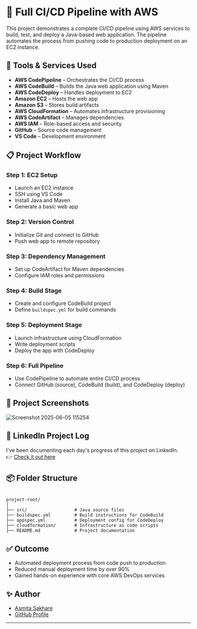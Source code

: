# 🚀 Full CI/CD Pipeline with AWS

This project demonstrates a complete CI/CD pipeline using AWS services to build, test, and deploy a Java-based web application. The pipeline automates the process from pushing code to production deployment on an EC2 instance.

## 🧰 Tools & Services Used

- **AWS CodePipeline** – Orchestrates the CI/CD process
- **AWS CodeBuild** – Builds the Java web application using Maven
- **AWS CodeDeploy** – Handles deployment to EC2
- **Amazon EC2** – Hosts the web app
- **Amazon S3** – Stores build artifacts
- **AWS CloudFormation** – Automates infrastructure provisioning
- **AWS CodeArtifact** – Manages dependencies
- **AWS IAM** – Role-based access and security
- **GitHub** – Source code management
- **VS Code** – Development environment

## 📋 Project Workflow

### Step 1: EC2 Setup
- Launch an EC2 instance
- SSH using VS Code
- Install Java and Maven
- Generate a basic web app

### Step 2: Version Control
- Initialize Git and connect to GitHub
- Push web app to remote repository

### Step 3: Dependency Management
- Set up CodeArtifact for Maven dependencies
- Configure IAM roles and permissions

### Step 4: Build Stage
- Create and configure CodeBuild project
- Define `buildspec.yml` for build commands

### Step 5: Deployment Stage
- Launch infrastructure using CloudFormation
- Write deployment scripts
- Deploy the app with CodeDeploy

### Step 6: Full Pipeline
- Use CodePipeline to automate entire CI/CD process
- Connect GitHub (source), CodeBuild (build), and CodeDeploy (deploy)

## 📸 Project Screenshots
![Screenshot 2025-06-05 115254](https://github.com/user-attachments/assets/5d3db2f0-3d75-4cee-baaf-033211ff399d)

## 📍 LinkedIn Project Log

I've been documenting each day's progress of this project on LinkedIn.  
👉 [Check it out here]((https://www.linkedin.com/posts/asmitasakhare_devops-cicd-aws-activity-7336279198799466497-yfAa?utm_source=share&utm_medium=member_desktop&rcm=ACoAAD5ElDgBhu1iIfjTnh3tuon3JIPnGPnj66E)) 

## 📦 Folder Structure

```

project-root/
│
├── src/                  # Java source files
├── buildspec.yml         # Build instructions for CodeBuild
├── appspec.yml           # Deployment config for CodeDeploy
├── cloudformation/       # Infrastructure as code scripts
├── README.md             # Project documentation

```

## ✅ Outcome

- Automated deployment process from code push to production
- Reduced manual deployment time by over 90%
- Gained hands-on experience with core AWS DevOps services

## ✨ Author

- [Asmita Sakhare]((https://www.linkedin.com/in/asmitasakhare/))
- [GitHub Profile]((https://github.com/AsmitaSakhare))

---




